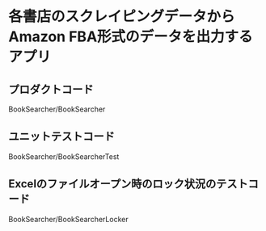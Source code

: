 # 各書店のスクレイピングデータからAmazon FBA形式のデータを出力するアプリ

## プロダクトコード

BookSearcher/BookSearcher

## ユニットテストコード

BookSearcher/BookSearcherTest

## Excelのファイルオープン時のロック状況のテストコード

BookSearcher/BookSearcherLocker
